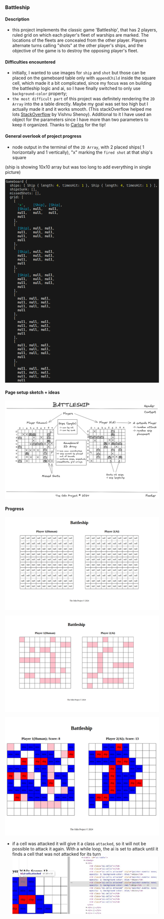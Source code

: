 ### Battleship

#### Description
- this project implements the classic game 'Battleship', that has 2 players, ruled grid on which each player's fleet of warships are marked. The locations of the fleets are concealed from the other player. Players alternate turns calling "shots" at the other player's ships, and the objective of the game is to destroy the opposing player's fleet.

#### Difficulties encountered

- initially, I wanted to use images for `ship` and `shot` but those can be placed on the gameboard table only with `appendChild` inside the square cell, which made it a bit complicated, since my focus was on building the battleship logic and ai, so I have finally switched to only use` background-color` property;
- `the most difficult part` of this project was definitely rendering the `2D Array` into the a table directly. Maybe my goal was set too high but I actually made it and it works smooth. (This stackOverflow helped me lots [StackOverflow](https://stackoverflow.com/questions/64284979/mapping-2d-array-javascript-into-html-table) by Vishnu Shenoy). Additional to it I have used an object for the parameters since I have more than two parameters to keep it organized. Thanks to [Carlos](https://github.com/bycdiaz) for the tip!

#### General overlook of project progress

- node output in the terminal of the `2D Array`, with 2 placed ships( 1 horizontally and 1 vertically), "x" marking the `fired shot` at that ship's square

(ship is showing 10x10 array but was too long to add everything in single picture)

![Alt text](image-1.png)

#### Page setup sketch + ideas

![Alt text](image-4.png)

#### Progress

![Alt text](image-2.png)

![Alt text](image-5.png)

![Alt text](image-3.png)
- if a cell was attacked it will give it a class `attacked`, so it will not be possible to attack it again. With a while loop, the ai is set to attack until it finds a cell that was not attacked for its turn
![Alt text](image-6.png)